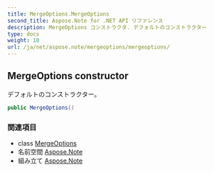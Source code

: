 ```yaml
---
title: MergeOptions.MergeOptions
second_title: Aspose.Note for .NET API リファレンス
description: MergeOptions コンストラクタ. デフォルトのコンストラクター
type: docs
weight: 10
url: /ja/net/aspose.note/mergeoptions/mergeoptions/
---
```

## MergeOptions constructor

デフォルトのコンストラクター。

```csharp
public MergeOptions()
```

### 関連項目

* class [MergeOptions](../)
* 名前空間 [Aspose.Note](../../mergeoptions/)
* 組み立て [Aspose.Note](../../../)


